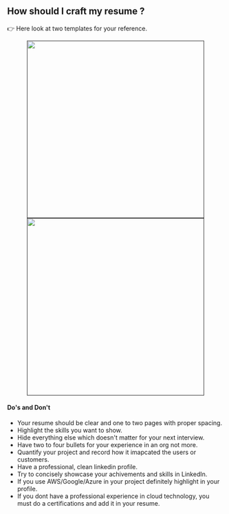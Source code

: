 ## How should I craft my resume ?

&#128073; Here look at two templates for your reference.

<div align="center">
  <a href="">
    <img src="https://github.com/sandipsahoo2k2/my/assets/5547869/b6475de1-1483-4144-ab80-831e3a6a8b02" width="412px"/>
  </a>
  <a href="">
    <img src="https://github.com/sandipsahoo2k2/my/assets/5547869/10dcf446-557e-4cc4-bb9b-f7a5d5b42cdf" width="412px"/> 
  </a>
</div>

#### Do's and Don't

* Your resume should be clear and one to two pages with proper spacing.
* Highlight the skills you want to show.
* Hide everything else which doesn't matter for your next interview.
* Have two to four bullets for your experience in an org not more.
* Quantify your project and record how it imapcated the users or customers.
* Have a professional, clean linkedin profile.
* Try to concisely showcase your achivements and skills in LinkedIn.
* If you use AWS/Google/Azure in your project definitely highlight in your profile.
* If you dont have a professional experience in cloud technology, you must do a certifications and add it in your resume.
